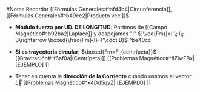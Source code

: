 #Notas Recordar [[Fórmulas Generales#^afd4b4|Circunferencia]], [[Fórmulas Generales#^b49cc2|Producto vec.]]$

- **Módulo fuerza por UD. DE LONGITUD:** 
	Partimos de [[Campo Magnético#^b92ba2|Laplace]] y despejamos "l" $|\vec{Fm}|=I'\; l\; B\rightarrow \boxed{\frac{Fm}{l}=I'\cdot B}$ ^be40cc

- **Si es trayectoria circular:** $\boxed{Fm=F_{centrípeta}}$  [[Gravitación#^f6af0a|(Centrípeta)]] [[Problemas Magnético#^lIZlwFBx| [EJEMPLO] ]]

- Tener en cuenta la **dirección de la Corriente** cuando usamos el vector $\vec{L}$ [[Problemas Magnético#^x4Dd5qyZ| [EJEMPLO] ]]

